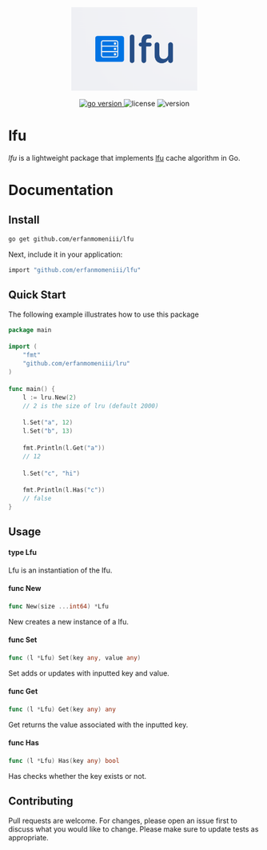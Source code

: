 <p align="center">
<img src="./assets/photos/logo.png" width=50% height=50%>
</p>
<p align="center">
<a href="https://pkg.go.dev/github.com/mehditeymorian/koi/v3?tab=doc"target="_blank">
    <img src="https://img.shields.io/badge/Go-1.20+-00ADD8?style=for-the-badge&logo=go" alt="go version" />
</a>

<img src="https://img.shields.io/badge/license-MIT-magenta?style=for-the-badge&logo=none" alt="license" />
<img src="https://img.shields.io/badge/Version-1.0.0-red?style=for-the-badge&logo=none" alt="version" />
</p>

# lfu

<i>lfu</i> is a lightweight package that implements [lfu](https://en.wikipedia.org/wiki/Least_frequently_used) cache algorithm in Go.

# Documentation

## Install

```bash
go get github.com/erfanmomeniii/lfu
```   

Next, include it in your application:

```bash
import "github.com/erfanmomeniii/lfu"
``` 
## Quick Start
The following example illustrates how to use this package
```go
package main

import (
	"fmt"
	"github.com/erfanmomeniii/lru"
)

func main() {
	l := lru.New(2)
	// 2 is the size of lru (default 2000)
	
	l.Set("a", 12)
	l.Set("b", 13)
	
	fmt.Println(l.Get("a"))
	// 12
	
	l.Set("c", "hi")
	
	fmt.Println(l.Has("c"))
	// false
}

```
## Usage

#### type Lfu
Lfu is an instantiation of the lfu.

#### func New
```go
func New(size ...int64) *Lfu
```
New creates a new instance of a lfu.

#### func Set
```go
func (l *Lfu) Set(key any, value any)
```
Set adds or updates with inputted key and value.

#### func Get
```go
func (l *Lfu) Get(key any) any
```
Get returns the value associated with the inputted key.

#### func Has
```go
func (l *Lfu) Has(key any) bool 
```
Has checks whether the key exists or not.

## Contributing
Pull requests are welcome. For changes, please open an issue first to discuss what you would like to change.
Please make sure to update tests as appropriate.




